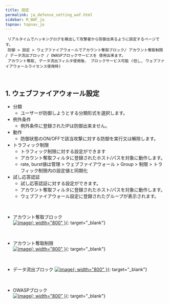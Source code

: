 ```yaml
---
title: 設定
permalink: ja_defense_setting_waf.html
sidebar: M_WAF_ja
topnav: topnav_ja
---
```


     リアルタイムでハッキングログを検出して攻撃者から防御出来るように設定するページです。
     防御 > 設定 > ウェブファイアウォールでアカウント奪取ブロック/ アカウント奪取制限 / データ流出ブロック / OWASPブロックサービスを 使用出来ます。
     アカウント奪取, データ流出フィルタ使用後、 ブロックサービス可能 (但し, ウェブファイアウォールライセンス使用時)

<br />

## 1. ウェブファイアウォール設定

- 分類
    - ユーザーが防御しようとする分類形式を選択します。
- 例外条件
    - 例外条件に登録されたIPは防御出来ません。
- 動作
    - 防御状態のON/OFFで該当攻撃に対する防御を実行又は解除します。
- トラフィック制限
    - トラフィック制限に対する設定ができます
    - アカウント奪取フィルタに登録されたホスト/パスを対象に動作します。
    - rate, burst値は管理 > ウェブファイアウォール > Group > 制限 > トラフィック制限内の設定値と同期化
- 試し応答認証
    - 試し応答認証に対する設定ができます。
    - アカウント奪取フィルタに登録されたホスト/パスを対象に動作します。
    - ウェブファイアウォール設定に登録されたグループが表示されます。

<br />

- アカウント奪取ブロック   
[![image](/docs/images/Manual/waf/defense/setting/1.png){: width="800" }](/docs/images/Manual/waf/defense/setting/1.png){: target="_blank"}

<br />

- アカウント奪取制限   
[![image](/docs/images/Manual/waf/defense/setting/2.png){: width="800" }](/docs/images/Manual/waf/defense/setting/2.png){: target="_blank"}

<br />

- データ流出ブロック
[![image](/docs/images/Manual/waf/defense/setting/3.png){: width="800" }](/docs/images/Manual/waf/defense/setting/3.png){: target="_blank"}

<br />

- OWASPブロック   
[![image](/docs/images/Manual/waf/defense/setting/4.png){: width="800" }](/docs/images/Manual/waf/defense/setting/4.png){: target="_blank"}
